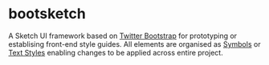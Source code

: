 # bootsketch

A Sketch UI framework based on [Twitter Bootstrap](http://getbootstrap.com/) for prototyping or establising front-end style guides. All elements are organised as [Symbols](http://bohemiancoding.com/sketch/support/documentation/07-symbols/) or [Text Styles](http://bohemiancoding.com/sketch/support/documentation/05-text/3-text-styles.html) enabling changes to be applied across entire project.
